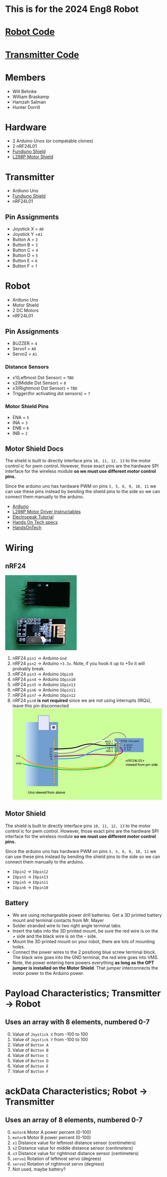 # This is for the 2024 Eng8 Robot
# [Robot Code](robot.ino)
# [Transmitter Code](transmitter/transmitter.ino)
# Members
- Will Behnke
- William Braskamp
- Hamzah Salman
- Hunter Dorrill
# Hardware
- 2 Arduino Unos (or compatable clones)
- 2 nRF24L01
- [Fundiuno Shield](https://cb-electronics.com/products/funduino-joystick-shield-v1-a-ky-023-shield/)
- [L298P Motor Shield](https://protosupplies.com/product/l298p-motor-driver-shield/)
# Transmitter
- Ardiuno Uno
- [Fundiuno Shield](https://cb-electronics.com/products/funduino-joystick-shield-v1-a-ky-023-shield/)
- nRF24L01
## Pin Assignments
- Joystick X = `A0`
- Joystick Y =`A1`
- Button A = `2`
- Button B = `3`
- Button C = `4`
- Button D = `5`
- Button E = `6`
- Button F = `7`
# Robot
- Ardiuno Uno
- Motor Shield
- 2 DC Motors
- nRF24L01
## Pin Assignments
- BUZZER = `4`
- Servo1 = `A0`
- Servo2 = `A1`
### Distance Sensors
- x1(Leftmost Dst Sensor) = `TBD`
- x2(Middle Dst Sensor) = `8`
- x3(Rightmost Dst Sensor) = `TBD`
- Trigger(for activating dst sensors) = `7`
### Motor Shield Pins
- ENA = `5`
- INA = `3`
- ENB = `6`
- INB = `2`
## Motor Shield Docs
The shield is built to directly interface pins `10, 11, 12, 13` to the motor control ic for pwm control.  However, those exact pins are the hardware SPI interface for the wireless module **so we must use different motor control pins.**

Since the arduino uno has hardware PWM on pins `3, 5, 6, 9, 10, 11` we can use these pins instead by bending the shield pins to the side so we can connect them manually to the arduino.
- [Ardiuno](https://www.arduino.cc/reference/en/language/functions/analog-io/analogwrite/)
- [L298P Motor Driver Instructables](https://www.instructables.com/Tutorial-for-L298-2Amp-Motor-Driver-Shield-for-Ard/)
- [Electropeak Tutorial](https://electropeak.com/learn/interfacing-l298p-h-bridge-motor-driver-shield-with-arduino/)
- [Hands On Tech specs](http://www.handsontec.com/dataspecs/arduino-shield/L298P%20Motor%20Shield.pdf)
- [HandsOnTech](HandsOnTec.pdf)
# Wiring
## nRF24
![nRF24](nRF24.png)
1. nRF24 `pin1` -> Arduino `Gnd`
2. nRF24 `pin2` -> Arduino `+3.3v`.  Note, if you hook it up to +5v it will probably break.
3. nRF24 `pin3` -> Arduino `IOpin9`
4. nRF24 `pin4` -> Arduino `IOpin10`
5. nRF24 `pin5` -> Arduino `IOpin13`
6. nRF24 `pin6` -> Arduino `IOpin11`
7. nRF24 `pin7` -> Arduino `IOpin12`
8. nRF24 `pin8` **is not required** since we are not using interrupts (IRQs), leave this pin disconnected
![RF24Wiring](RF24Wiring.png)
## Motor Shield
The shield is built to directly interface pins `10, 11, 12, 13` to the motor control ic for pwm control.  However, those exact pins are the hardware SPI interface for the wireless module **so we must use different motor control pins.**

Since the arduino uno has hardware PWM on pins `3, 5, 6, 9, 10, 11` we can use these pins instead by bending the shield pins to the side so we can connect them manually to the arduino.
- `IOpin2` -> `IOpin12`
- `IOpin3` -> `IOpin13`
- `IOpin5` -> `IOpin11`
- `IOpin6` -> `IOpin10`
## Battery
- We are using rechargeable power drill batteries.  Get a 3D printed battery mount and terminal contacts from Mr. Mayer
- Solder stranded wire to two right angle terminal tabs.
- Insert the tabs into the 3D printed mount, be sure the red wire is on the + side and the black wire is on the - side.
- Mount the 3D printed mount on your robot, there are lots of mounting holes.
- Connect the power wires to the 2 positiong blue screw terminal block.  The black wire goes into the GND terminal, the red wire goes into VMS.
- Note, the power entering here powers everything **as long as the OPT jumper is installed on the Motor Shield**.  That jumper interconnects the motor power to the Arduino power.
# Payload Characteristics; Transmitter -> Robot
## Uses an array with **8** elements, numbered 0-7
0. Value of `Joystick X` from -100 to 100
1. Value of `Joystick Y` from -100 to 100
2. Value of `Button A`
3. Value of `Button B`
4. Value of `Button C`
5. Value of `Button D`
6. Value of `Button E`
7. Value of `Button F`
# ackData Characteristics; Robot -> Transmitter
## Uses an array of **8** elements, numbered 0-7
0. `motorA` Motor A power percent (0-100)
1. `motorB` Motor B power percent (0-100)
2. `x1` Distance value for leftmost distance sensor (centimeters)
3. `x2` Distance value for middle distance sensor (centimeters)
4. `x3` Distance value for rightmost distance sensor (centimeters)
5. `servo1` Rotation of leftmost servo (degrees)
6. `servo2` Rotation of rightmost servo (degrees)
7. Not used, maybe battery?
